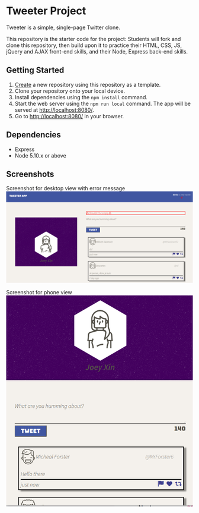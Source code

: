 # Tweeter Project

Tweeter is a simple, single-page Twitter clone.

This repository is the starter code for the project: Students will fork and clone this repository, then build upon it to practice their HTML, CSS, JS, jQuery and AJAX front-end skills, and their Node, Express back-end skills.

## Getting Started

1. [Create](https://docs.github.com/en/repositories/creating-and-managing-repositories/creating-a-repository-from-a-template) a new repository using this repository as a template.
2. Clone your repository onto your local device.
3. Install dependencies using the `npm install` command.
3. Start the web server using the `npm run local` command. The app will be served at <http://localhost:8080/>.
4. Go to <http://localhost:8080/> in your browser.

## Dependencies

- Express
- Node 5.10.x or above

## Screenshots
Screenshot for desktop view with error message
!["Screenshot for desktop view with error message "](https://github.com/Ruanruanx/tweeter/blob/master/doc/Screenshot%20from%202022-09-15%2002-41-43.png?raw=true)

Screenshot for phone view
!["Screenshot for phone view"](https://github.com/Ruanruanx/tweeter/blob/master/doc/Screenshot%20from%202022-09-15%2002-42-13.png?raw=true)